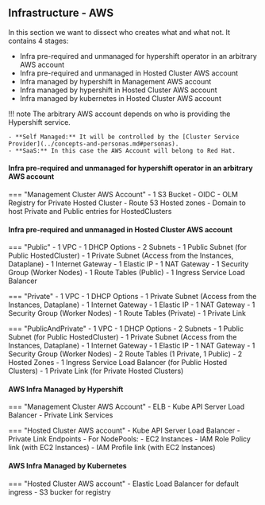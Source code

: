 
## Infrastructure - AWS

In this section we want to dissect who creates what and what not. It contains 4 stages:

- Infra pre-required and unmanaged for hypershift operator in an arbitrary AWS account
- Infra pre-required and unmanaged in Hosted Cluster AWS account
- Infra managed by hypershift in Management AWS account
- Infra managed by hypershift in Hosted Cluster AWS account
- Infra managed by kubernetes in Hosted Cluster AWS account

!!! note
    The arbitrary AWS account depends on who is providing the Hypershift service.

    - **Self Managed:** It will be controlled by the [Cluster Service Provider](../concepts-and-personas.md#personas).
    - **SaaS:** In this case the AWS Account will belong to Red Hat.

#### Infra pre-required and unmanaged for hypershift operator in an arbitrary AWS account

=== "Management Cluster AWS Account"
    - 1 S3 Bucket
        - OIDC
        - OLM Registry for Private Hosted Cluster
    - Route 53 Hosted zones
        - Domain to host Private and Public entries for HostedClusters

#### Infra pre-required and unmanaged in Hosted Cluster AWS account

=== "Public"
    - 1 VPC
    - 1 DHCP Options
    - 2 Subnets
        - 1 Public Subnet (for Public HostedCluster)
        - 1 Private Subnet (Access from the Instances, Dataplane)
    - 1 Internet Gateway
    - 1 Elastic IP
    - 1 NAT Gateway
    - 1 Security Group (Worker Nodes)
    - 1 Route Tables (Public)
    - 1 Ingress Service Load Balancer

=== "Private"
    - 1 VPC
    - 1 DHCP Options
    - 1 Private Subnet (Access from the Instances, Dataplane)
    - 1 Internet Gateway
    - 1 Elastic IP
    - 1 NAT Gateway
    - 1 Security Group (Worker Nodes)
    - 1 Route Tables (Private)
    - 1 Private Link

=== "PublicAndPrivate"
    - 1 VPC
    - 1 DHCP Options
    - 2 Subnets
        - 1 Public Subnet (for Public HostedCluster)
        - 1 Private Subnet (Access from the Instances, Dataplane)
    - 1 Internet Gateway
    - 1 Elastic IP
    - 1 NAT Gateway
    - 1 Security Group (Worker Nodes)
    - 2 Route Tables (1 Private, 1 Public)
    - 2 Hosted Zones
        - 1 Ingress Service Load Balancer (for Public Hosted Clusters)
        - 1 Private Link (for Private Hosted Clusters)

#### AWS Infra Managed by Hypershift

=== "Management Cluster AWS Account"
    - ELB - Kube API Server Load Balancer
    - Private Link Services

=== "Hosted Cluster AWS account"
    - Kube API Server Load Balancer
    - Private Link Endpoints
    - For NodePools:
        - EC2 Instances
        - IAM Role Policy link (with EC2 Instances)
        - IAM Profile link (with EC2 Instances)

#### AWS Infra Managed by Kubernetes

=== "Hosted Cluster AWS account"
    - Elastic Load Balancer for default ingress
    - S3 bucker for registry